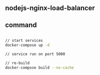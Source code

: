 ## nodejs-nginx-load-balancer

## command
```sh

// start services
docker-compose up -d

// service run on port 5000

// re-build
docker-compose build --no-cache
```